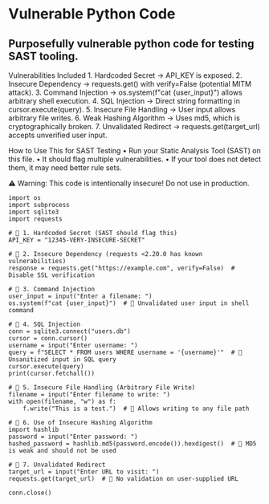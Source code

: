 # Vulnerable Python Code
## Purposefully vulnerable python code for testing SAST tooling. 

Vulnerabilities Included
	1.	Hardcoded Secret → API_KEY is exposed.
	2.	Insecure Dependency → requests.get() with verify=False (potential MITM attack).
	3.	Command Injection → os.system(f"cat {user_input}") allows arbitrary shell execution.
	4.	SQL Injection → Direct string formatting in cursor.execute(query).
	5.	Insecure File Handling → User input allows arbitrary file writes.
	6.	Weak Hashing Algorithm → Uses md5, which is cryptographically broken.
	7.	Unvalidated Redirect → requests.get(target_url) accepts unverified user input.

How to Use This for SAST Testing
	•	Run your Static Analysis Tool (SAST) on this file.
	•	It should flag multiple vulnerabilities.
	•	If your tool does not detect them, it may need better rule sets.

⚠️ Warning: This code is intentionally insecure! Do not use in production.

```
import os
import subprocess
import sqlite3
import requests

# 🚨 1. Hardcoded Secret (SAST should flag this)
API_KEY = "12345-VERY-INSECURE-SECRET"

# 🚨 2. Insecure Dependency (requests <2.20.0 has known vulnerabilities)
response = requests.get("https://example.com", verify=False)  # Disable SSL verification

# 🚨 3. Command Injection
user_input = input("Enter a filename: ")
os.system(f"cat {user_input}")  # 🚨 Unvalidated user input in shell command

# 🚨 4. SQL Injection
conn = sqlite3.connect("users.db")
cursor = conn.cursor()
username = input("Enter username: ")
query = f"SELECT * FROM users WHERE username = '{username}'"  # 🚨 Unsanitized input in SQL query
cursor.execute(query)
print(cursor.fetchall())

# 🚨 5. Insecure File Handling (Arbitrary File Write)
filename = input("Enter filename to write: ")
with open(filename, "w") as f:
    f.write("This is a test.")  # 🚨 Allows writing to any file path

# 🚨 6. Use of Insecure Hashing Algorithm
import hashlib
password = input("Enter password: ")
hashed_password = hashlib.md5(password.encode()).hexdigest()  # 🚨 MD5 is weak and should not be used

# 🚨 7. Unvalidated Redirect
target_url = input("Enter URL to visit: ")
requests.get(target_url)  # 🚨 No validation on user-supplied URL

conn.close()
```
